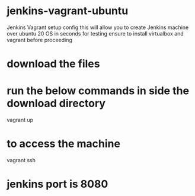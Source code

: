 # jenkins-vagrant-ubuntu
Jenkins Vagrant setup config this will allow you to create Jenkins machine over ubuntu 20 OS in seconds for testing ensure to install virtualbox and vagrant before proceeding

# download the files 

# run the below commands in side the download directory 
vagrant up 

# to access the machine 
vagrant ssh

# jenkins port is 8080 

